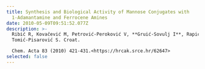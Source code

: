 ```yaml
---
title: Synthesis and Biological Activity of Mannose Conjugates with
  1-Adamantamine and Ferrocene Amines
date: 2010-05-09T09:51:52.077Z
description: >-
  Ribić R, Kovačević M, Petrović-Peroković V, **Gruić-Sovulj I**, Rapić V,
  Tomić-Pisarović S. Croat.

  Chem. Acta 83 (2010) 421-431.<https://hrcak.srce.hr/62647>
selected: false
---
```

